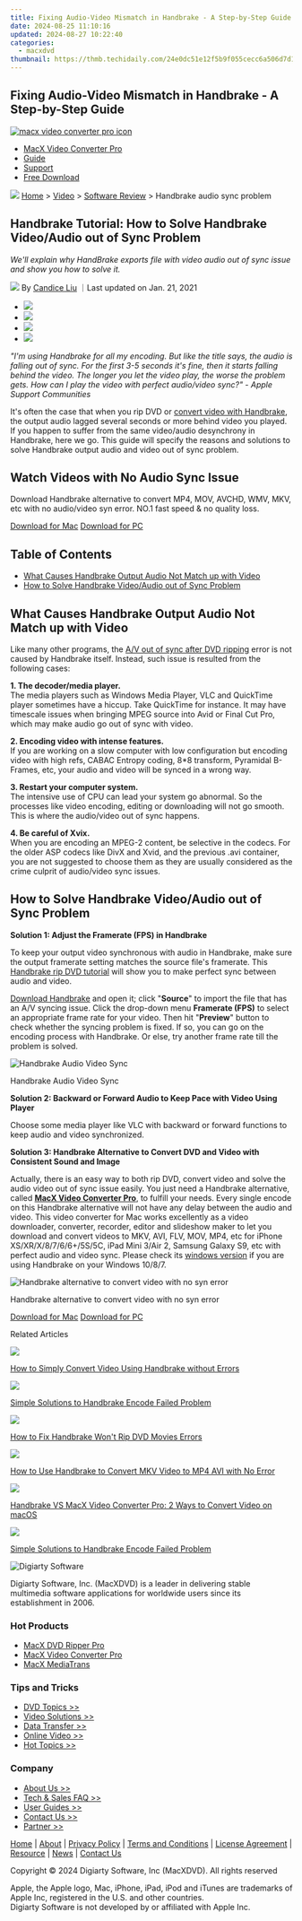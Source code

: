 ```yaml
---
title: Fixing Audio-Video Mismatch in Handbrake - A Step-by-Step Guide
date: 2024-08-25 11:10:16
updated: 2024-08-27 10:22:40
categories:
  - macxdvd
thumbnail: https://thmb.techidaily.com/24e0dc51e12f5b9f055cecc6a506d7d138fabdda0ae093776ec83b207119870f.jpg
---
```


## Fixing Audio-Video Mismatch in Handbrake - A Step-by-Step Guide

[![macx video converter pro icon](https://www.macxdvd.com/mac-dvd-video-converter-how-to/../image-style/new-seo/icon11.png)](https://tools.techidaily.com/macxdvd/products/)

* [MacX Video Converter Pro](https://tools.techidaily.com/macxdvd/products/)
* [Guide](https://tools.techidaily.com/macxdvd/products/)
* [Support](https://tools.techidaily.com/macxdvd/products/)
* [Free Download](https://tools.techidaily.com/macxdvd/products/)



![](https://www.macxdvd.com/mac-dvd-video-converter-how-to/../image-style/new-seo/icon7.png) [Home](https://tools.techidaily.com/macxdvd/products/) \> [Video](https://tools.techidaily.com/macxdvd/products/) \> [Software Review](https://tools.techidaily.com/macxdvd/products/) \> Handbrake audio sync problem

## Handbrake Tutorial: How to Solve Handbrake Video/Audio out of Sync Problem



_We'll explain why HandBrake exports file with video audio out of sync issue and show you how to solve it._

![](https://www.macxdvd.com/mac-dvd-video-converter-how-to/../image-style/new-seo/icon6.png) By [Candice Liu](https://tools.techidaily.com/macxdvd/products/) ｜Last updated on Jan. 21, 2021

* [![](https://www.macxdvd.com/mac-dvd-video-converter-how-to/../image-style/new-seo/share-fa.jpg)](https://www.facebook.com/sharer/sharer.php?u=https://www.macxdvd.com/mac-dvd-video-converter-how-to/handbrake-video-audio-out-of-sync-problem.htm)
* [![](https://www.macxdvd.com/mac-dvd-video-converter-how-to/../image-style/new-seo/share-tw.jpg)](https://twitter.com/intent/tweet?url=https://www.macxdvd.com/mac-dvd-video-converter-how-to/handbrake-video-audio-out-of-sync-problem.htm)
* [![](https://www.macxdvd.com/mac-dvd-video-converter-how-to/../image-style/new-seo/share-email.jpg)](https://www.macxdvd.com/mac-dvd-video-converter-how-to/mailto:info@example.com?&subject=&body=https://www.macxdvd.com/mac-dvd-video-converter-how-to/handbrake-video-audio-out-of-sync-problem.htm)
* [![](https://www.macxdvd.com/mac-dvd-video-converter-how-to/../image-style/new-seo/share-in.jpg)](https://www.linkedin.com/shareArticle?mini=true&url=https://www.macxdvd.com/mac-dvd-video-converter-how-to/handbrake-video-audio-out-of-sync-problem.htm&title=&summary=https://www.macxdvd.com/mac-dvd-video-converter-how-to/handbrake-video-audio-out-of-sync-problem.htm&source=)

_"I'm using Handbrake for all my encoding. But like the title says, the audio is falling out of sync. For the first 3-5 seconds it's fine, then it starts falling behind the video. The longer you let the video play, the worse the problem gets. How can I play the video with perfect audio/video sync?" - Apple Support Communities_

It's often the case that when you rip DVD or [convert video with Handbrake](https://tools.techidaily.com/macxdvd/products/), the output audio lagged several seconds or more behind video you played. If you happen to suffer from the same video/audio desynchrony in Handbrake, here we go. This guide will specify the reasons and solutions to solve Handbrake output audio and video out of sync problem. 

## Watch Videos with No Audio Sync Issue

Download Handbrake alternative to convert MP4, MOV, AVCHD, WMV, MKV, etc with no audio/video syn error. NO.1 fast speed & no quality loss. 

[Download for Mac](https://tools.techidaily.com/macxdvd/products/) [Download for PC](https://tools.techidaily.com/macxdvd/products/) 

## Table of Contents

* [What Causes Handbrake Output Audio Not Match up with Video](https://tools.techidaily.com/macxdvd/products/)
* [How to Solve Handbrake Video/Audio out of Sync Problem](https://tools.techidaily.com/macxdvd/products/)

## What Causes Handbrake Output Audio Not Match up with Video

Like many other programs, the [A/V out of sync after DVD ripping](https://tools.techidaily.com/macxdvd/products/) error is not caused by Handbrake itself. Instead, such issue is resulted from the following cases:

**1\. The decoder/media player.**  
 The media players such as Windows Media Player, VLC and QuickTime player sometimes have a hiccup. Take QuickTime for instance. It may have timescale issues when bringing MPEG source into Avid or Final Cut Pro, which may make audio go out of sync with video. 

**2\. Encoding video with intense features.**  
 If you are working on a slow computer with low configuration but encoding video with high refs, CABAC Entropy coding, 8\*8 transform, Pyramidal B-Frames, etc, your audio and video will be synced in a wrong way. 

**3\. Restart your computer system.**  
 The intensive use of CPU can lead your system go abnormal. So the processes like video encoding, editing or downloading will not go smooth. This is where the audio/video out of sync happens. 

**4\. Be careful of Xvix.**  
 When you are encoding an MPEG-2 content, be selective in the codecs. For the older ASP codecs like DivX and Xvid, and the previous .avi container, you are not suggested to choose them as they are usually considered as the crime culprit of audio/video sync issues. 

## How to Solve Handbrake Video/Audio out of Sync Problem

**Solution 1: Adjust the Framerate (FPS) in Handbrake**

To keep your output video synchronous with audio in Handbrake, make sure the output framerate setting matches the source file's framerate. This [Handbrake rip DVD tutorial](https://tools.techidaily.com/macxdvd/products/) will show you to make perfect sync between audio and video. 

[Download Handbrake](https://tools.techidaily.com/macxdvd/products/) and open it; click "**Source**" to import the file that has an A/V syncing issue. Click the drop-down menu **Framerate (FPS)** to select an appropriate frame rate for your video. Then hit "**Preview**" button to check whether the syncing problem is fixed. If so, you can go on the encoding process with Handbrake. Or else, try another frame rate till the problem is solved. 

![Handbrake Audio Video Sync](https://www.macxdvd.com/mac-dvd-video-converter-how-to/article-image/zxh-handbrake-091201.png) 

Handbrake Audio Video Sync

**Solution 2: Backward or Forward Audio to Keep Pace with Video Using Player** 

Choose some media player like VLC with backward or forward functions to keep audio and video synchronized. 

**Solution 3: Handbrake Alternative to Convert DVD and Video with Consistent Sound and Image**

Actually, there is an easy way to both rip DVD, convert video and solve the audio video out of sync issue easily. You just need a Handbrake alternative, called [**MacX Video Converter Pro**](https://tools.techidaily.com/macxdvd/products/), to fulfill your needs. Every single encode on this Handbrake alternative will not have any delay between the audio and video. This video converter for Mac works excellently as a video downloader, converter, recorder, editor and slideshow maker to let you download and convert videos to MKV, AVI, FLV, MOV, MP4, etc for iPhone XS/XR/X/8/7/6/6+/5S/5C, iPad Mini 3/Air 2, Samsung Galaxy S9, etc with perfect audio and video sync. Please check its [windows version](https://tools.techidaily.com/macxdvd/products/) if you are using Handbrake on your Windows 10/8/7.

![Handbrake alternative to convert video with no syn error](https://www.macxdvd.com/mac-dvd-video-converter-how-to/article-image/zxh-mvcp-mp4.png) 

Handbrake alternative to convert video with no syn error

[Download for Mac](https://tools.techidaily.com/macxdvd/products/) [Download for PC](https://tools.techidaily.com/macxdvd/products/) 



Related Articles

![](https://www.macxdvd.com/mac-dvd-video-converter-how-to/../image-style/new-seo/pic7.jpg)

[How to Simply Convert Video Using Handbrake without Errors](https://tools.techidaily.com/macxdvd/products/) 

![](https://www.macxdvd.com/mac-dvd-video-converter-how-to/../image-style/new-seo/pic6.jpg)

[Simple Solutions to Handbrake Encode Failed Problem](https://tools.techidaily.com/macxdvd/products/) 

![](https://www.macxdvd.com/mac-dvd-video-converter-how-to/../image-style/new-seo/pic5.jpg)

[How to Fix Handbrake Won't Rip DVD Movies Errors](https://tools.techidaily.com/macxdvd/products/) 

![](https://www.macxdvd.com/mac-dvd-video-converter-how-to/../image-style/new-seo/pic4.jpg)

[How to Use Handbrake to Convert MKV Video to MP4 AVI with No Error](https://tools.techidaily.com/macxdvd/products/) 

![](https://www.macxdvd.com/mac-dvd-video-converter-how-to/../image-style/new-seo/pic3.jpg)

[Handbrake VS MacX Video Converter Pro: 2 Ways to Convert Video on macOS](https://tools.techidaily.com/macxdvd/products/) 

![](https://www.macxdvd.com/mac-dvd-video-converter-how-to/../image-style/new-seo/pic2.jpg)

[Simple Solutions to Handbrake Encode Failed Problem](https://tools.techidaily.com/macxdvd/products/) 



![Digiarty Software](https://www.macxdvd.com/mac-dvd-video-converter-how-to/../icon/logo.png) 

Digiarty Software, Inc. (MacXDVD) is a leader in delivering stable multimedia software applications for worldwide users since its establishment in 2006.

### Hot Products

* [MacX DVD Ripper Pro](https://tools.techidaily.com/macxdvd/products/)
* [MacX Video Converter Pro](https://tools.techidaily.com/macxdvd/products/)
* [MacX MediaTrans](https://tools.techidaily.com/macxdvd/products/)

### Tips and Tricks

* [DVD Topics >>](https://tools.techidaily.com/macxdvd/products/)
* [Video Solutions >>](https://tools.techidaily.com/macxdvd/products/)
* [Data Transfer >>](https://tools.techidaily.com/macxdvd/products/)
* [Online Video >>](https://tools.techidaily.com/macxdvd/products/)
* [Hot Topics >>](https://tools.techidaily.com/macxdvd/products/)

### Company

* [About Us >>](https://tools.techidaily.com/macxdvd/products/)
* [Tech & Sales FAQ >>](https://tools.techidaily.com/macxdvd/products/)
* [User Guides >>](https://tools.techidaily.com/macxdvd/products/)
* [Contact Us >>](https://tools.techidaily.com/macxdvd/products/)
* [Partner >>](https://tools.techidaily.com/macxdvd/products/)



[Home](https://tools.techidaily.com/macxdvd/products/) | [About](https://tools.techidaily.com/macxdvd/products/) | [Privacy Policy](https://tools.techidaily.com/macxdvd/products/) | [Terms and Conditions](https://tools.techidaily.com/macxdvd/products/) | [License Agreement](https://tools.techidaily.com/macxdvd/products/) | [Resource](https://tools.techidaily.com/macxdvd/products/) | [News](https://tools.techidaily.com/macxdvd/products/) | [Contact Us](https://tools.techidaily.com/macxdvd/products/)

Copyright © 2024 Digiarty Software, Inc (MacXDVD). All rights reserved

Apple, the Apple logo, Mac, iPhone, iPad, iPod and iTunes are trademarks of Apple Inc, registered in the U.S. and other countries.  
Digiarty Software is not developed by or affiliated with Apple Inc.

<ins class="adsbygoogle"
     style="display:block"
     data-ad-format="autorelaxed"
     data-ad-client="ca-pub-7571918770474297"
     data-ad-slot="1223367746"></ins>



<ins class="adsbygoogle"
     style="display:block"
     data-ad-client="ca-pub-7571918770474297"
     data-ad-slot="8358498916"
     data-ad-format="auto"
     data-full-width-responsive="true"></ins>
